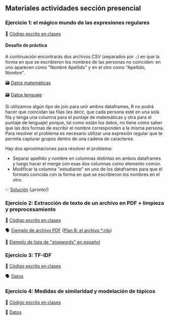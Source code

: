 ## Materiales actividades sección presencial

### Ejercicio 1: el mágico mundo de las expresiones regulares

:page_facing_up: [Código escrito en clases](https://www.dropbox.com/scl/fi/m7mwpcjgiejhbtetsp792/01_regex.R?rlkey=w7izz5z8jvvi48lsblysbvxpu&dl=0)


#### Desafío de práctica
A continuación encontrarás dos archivos CSV (separados por `;`) en que la forma en que se escribieron los nombres de las personas no coinciden: en uno aparecen como "Nombre Apellido" y en el otro como "Apellido, Nombre".

:card_file_box: [Datos matemáticas](https://www.dropbox.com/scl/fi/0r0m3ttp5cagybvk5quhu/matematicas.csv?rlkey=5xddjevkgl0zd2dc7pzxpbweo&dl=0)

:card_file_box: [Datos lenguaje](https://www.dropbox.com/scl/fi/zoh7n0mfhh51539rtmpl6/lenguaje.csv?rlkey=ah9tekr76iwiymm11vo5kdknm&dl=0)

Si utilizamos algún tipo de join para unir ambos dataframes, R no podrá hacer que coincidan las filas (es decir, que cada persona esté en una sola fila y tenga una columna para el puntaje de matemáticas y otra para el puntaje de lenguaje) porque, tal como están los datos, no tiene cómo saber que las dos formas de escribir el nombre corresponden a la misma persona. Para resolver el problema es necesario utilizar una expresión regular que te permita capturar grupos dentro de una cadena de caracteres.

Hay dos aproximaciones para resolver el problema:
 - Separar apellido y nombre en columnas distintas en ambos dataframes y luego hacer el merge con esas dos columnas como elemento común.
 - Modificar la columna "estudiante" en uno de los dataframes para que el formato coincida con la forma en que se escribieron los nombres en el otro.

:sparkles: [Solución]() (¡pronto!)


### Ejercicio 2: Extracción de texto de un archivo en PDF + limpieza y preprocesamiento

📄 [Código escrito en clases](https://www.dropbox.com/scl/fi/q60c0f5mzgholj3igtxgm/02_extraccion-preprocesamiento.R?rlkey=gkcf7vnlx9ll32js1c6pdgkoc&dl=0)

🗣️ [Ejemplo de archivo PDF](https://www.dropbox.com/scl/fi/7ubt6pceaw4hxfxgy75f7/20140521.pdf?rlkey=ggnx71ufih6jbtnlmf1nglvv6&dl=0) ([Plan B: el archivo *.rds](https://www.dropbox.com/scl/fi/topr9d7acuhe96b0mky26/discurso_2014.rds?rlkey=ab51ku4lhhquvag6i3fxn3ye3&dl=0))

🔡 [Ejemplo de lista de "stopwords" en español](https://raw.githubusercontent.com/7PartidasDigital/AnaText/master/datos/diccionarios/vacias.txt)


### Ejercicio 3: TF-IDF

📄 [Código escrito en clases](https://www.dropbox.com/scl/fi/be0te0s5cvkx4lt910n8p/03_tf-idf.R?rlkey=gu0xx32ttgcbn0n7gas1p5ix5&dl=0)

🗣️ [Datos](https://www.dropbox.com/scl/fo/nxnkhzdgvs3ra1tsnbbg7/h?rlkey=0b7pa4hrbj0diyvzznf58yumx&dl=0)

### Ejercicio 4: Medidas de similaridad y modelación de tópicos

📄 [Código escrito en clases](https://www.dropbox.com/scl/fi/th843b2zjbsmz2tjqfgbn/04_similitud-topicos.R?rlkey=2al35g3ejjlnl0odhnqwsphf1&dl=0)

📰 [Datos](https://raw.githubusercontent.com/rivaquiroga/analisis-de-textos-r-2023/main/mil_noticias.csv)

